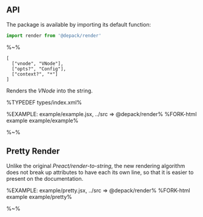 ## API

The package is available by importing its default function:

```js
import render from '@depack/render'
```

%~%

```## render => string
[
  ["vnode", "VNode"],
  ["opts?", "Config"],
  ["context?", "*"]
]
```

Renders the _VNode_ into the string.

%TYPEDEF types/index.xml%

%EXAMPLE: example/example.jsx, ../src => @depack/render%
%FORK-html example example/example%

%~%

## Pretty Render

Unlike the original _Preact/render-to-string_, the new rendering algorithm does not break up attributes to have each its own line, so that it is easier to present on the documentation.

%EXAMPLE: example/pretty.jsx, ../src => @depack/render%
%FORK-html example example/pretty%

%~%